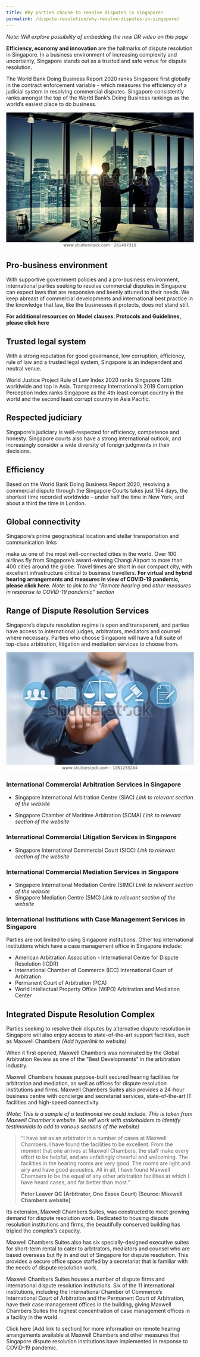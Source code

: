 ```yaml
---
title: Why parties choose to resolve disputes in Singapore?
permalink: /dispute-resolution/why-resolve-disputes-in-singapore/
---
```

*Note: Will explore possibility of embedding the new DR video on this page*

**Efficiency, economy and innovation**  are the hallmarks of dispute resolution in Singapore. In a business environment of increasing complexity and uncertainty, Singapore stands out as a trusted and safe venue for dispute resolution.

The World Bank Doing Business Report 2020 ranks Singapore first globally in the contract enforcement variable - which measures the efficiency of a judicial system in resolving commercial disputes. Singapore consistently ranks amongst the top of the World Bank’s Doing Business rankings as the world’s easiest place to do business.

![stock image of handshake](/images/mock-13-why-dispute-resolution.jpg)

## Pro-business environment

With supportive government policies and a pro-business environment, international parties seeking to resolve commercial disputes in Singapore can expect laws that are responsive and keenly attuned to their needs. We keep abreast of commercial developments and international best practice in the knowledge that law, like the businesses it protects, does not stand still.

**For additional resources on Model clauses. Protocols and Guidelines, please click here**

## Trusted legal system

With a strong reputation for good governance, low corruption, efficiency, rule of law and a trusted legal system, Singapore is an independent and neutral venue.

World Justice Project Rule of Law Index 2020 ranks Singapore 12th worldwide and top in Asia. Transparency International’s 2019 Corruption Perception Index ranks Singapore as the 4th least corrupt country in the world and the second least corrupt country in Asia Pacific.

## Respected judiciary

Singapore’s judiciary is well-respected for efficiency, competence and honesty. Singapore courts also have a strong international outlook, and increasingly consider a wide diversity of foreign judgments in their decisions.

## Efficiency

Based on the World Bank Doing Business Report 2020, resolving a commercial dispute through the Singapore Courts takes just 164 days, the shortest time recorded worldwide – under half the time in New York, and about a third the time in London.

## Global connectivity

Singapore’s prime geographical location and stellar transportation and communication links

make us one of the most well-connected cities in the world. Over 100 airlines fly from Singapore’s award-winning Changi Airport to more than 400 cities around the globe. Travel times are short in our compact city, with excellent infrastructure critical to business travellers. **For virtual and hybrid hearing arrangements and measures in view of COVID-19 pandemic, please click here.** *Note: to link to the “Remote hearing and other measures in response to COVID-19 pandemic” section*

## Range of Dispute Resolution Services

Singapore’s dispute resolution regime is open and transparent, and parties have access to international judges, arbitrators, mediators and counsel where necessary. Parties who choose Singapore will have a full suite of top-class arbitration, litigation and mediation services to choose from.

![stock image of legal tech](/images/mock-14-why-dispute-resolution.jpg)

### International Commercial Arbitration Services in Singapore

- Singapore International Arbitration Centre (SIAC) *Link to relevant section of the website*

- Singapore Chamber of Maritime Arbitration (SCMA) *Link to relevant section of the website*

### International Commercial Litigation Services in Singapore

- Singapore International Commercial Court (SICC) *Link to relevant section of the website*

### International Commercial Mediation Services in Singapore

- Singapore International Mediation Centre (SIMC) *Link to relevant section of the website*
- Singapore Mediation Centre (SMC) *Link to relevant section of the website*

### International Institutions with Case Management Services in Singapore

Parties are not limited to using Singapore institutions. Other top international institutions which have a case management office in Singapore include:

- American Arbitration Association - International Centre for Dispute Resolution (ICDR)
- International Chamber of Commerce (ICC) International Court of Arbitration
- Permanent Court of Arbitration (PCA)
- World Intellectual Property Office (WIPO) Arbitration and Mediation Center

## Integrated Dispute Resolution Complex

Parties seeking to resolve their disputes by alternative dispute resolution in Singapore will also enjoy access to state-of-the-art support facilities, such as Maxwell Chambers *(Add hyperlink to website)*

When it first opened, Maxwell Chambers was nominated by the Global Arbitration Review  as one of the “Best Developments” in the arbitration industry.

Maxwell Chambers houses purpose-built secured hearing facilities for arbitration and mediation, as well as offices for dispute resolution institutions and firms. Maxwell Chambers Suites also provides a 24-hour business centre with concierge and secretariat services, state-of-the-art IT facilities and high-speed connectivity.

*(Note: This is a sample of a testimonial we could include. This is taken from Maxwell Chamber’s website. We will work with stakeholders to identify testimonials to add to various sections of the website)*

>“I have sat as an arbitrator in a number of cases at Maxwell Chambers. I have found the facilities to be excellent. From the moment that one arrives at Maxwell Chambers, the staff make every effort to be helpful, and are unfailingly cheerful and welcoming. The facilities in the hearing rooms are very good. The rooms are light and airy and have good acoustics. All in all, I have found Maxwell Chambers to be the equal of any other arbitration facilities at which I have heard cases, and far better than most.”
> 
>**Peter Leaver QC (Arbitrator, One Essex Court) [Source: Maxwell Chambers website]**

Its extension, Maxwell Chambers Suites, was constructed to meet growing demand for dispute resolution work. Dedicated to housing dispute resolution institutions and firms, the beautifully conserved building has tripled the complex’s capacity.

Maxwell Chambers Suites also has six specially-designed executive suites for short-term rental to cater to arbitrators, mediators and counsel who are based overseas but fly in and out of Singapore for dispute resolution. This provides a secure office space staffed by a secretariat that is familiar with the needs of dispute resolution work.

Maxwell Chambers Suites houses a number of dispute firms and international dispute resolution institutions. Six of the 11 international institutions, including the International Chamber of Commerce’s International Court of Arbitration and the Permanent Court of Arbitration, have their case management offices in the building, giving Maxwell Chambers Suites the highest concentration of case management offices in a facility in the world.

Click here [Add link to section] for more information on remote hearing arrangements available at Maxwell Chambers and other measures that Singapore dispute resolution institutions have implemented in response to COVID-19 pandemic.
